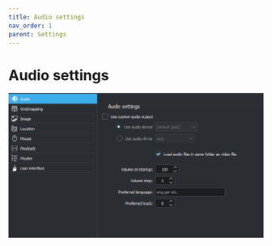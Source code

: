 ```yaml
---
title: Audio settings
nav_order: 1
parent: Settings
---
```


# Audio settings

![Audio settings](../../assets/ui/settings/audio.png) 